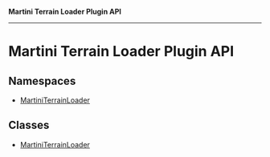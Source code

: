 **Martini Terrain Loader Plugin API**

***

# Martini Terrain Loader Plugin API

## Namespaces

- [MartiniTerrainLoader](Martini-Terrain-Loader-Plugin-API/namespaces/MartiniTerrainLoader/README.md)

## Classes

- [MartiniTerrainLoader](classes/MartiniTerrainLoader.md)

